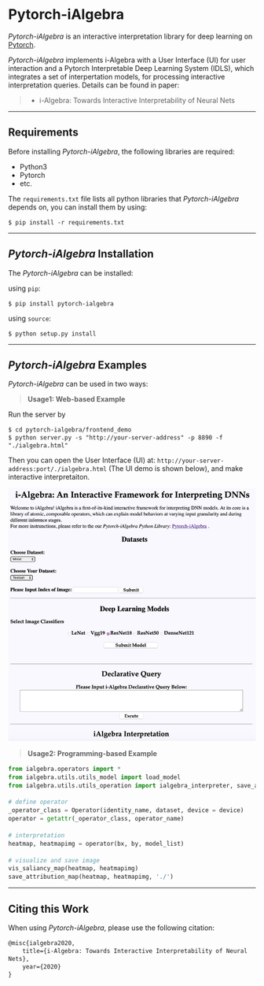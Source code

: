 <!-- <script type="text/javascript" src="http://cdn.mathjax.org/mathjax/latest/MathJax.js?config=default"></script> -->

# Pytorch-iAlgebra

<!-- **[Document]()|[Paper]()|[References]()** -->

*Pytorch-iAlgebra* is an interactive interpretation library for deep learning on [Pytorch](https://pytorch.org).


*Pytorch-iAlgebra* implements i-Algebra with a User Interface (UI) for user interaction and a Pytorch Interpretable Deep Learning System (IDLS), which integrates a set of interpertation models, for processing interactive interpretation queries. Details can be found in paper:

> * i-Algebra: Towards Interactive Interpretability of Neural Nets


------
**Requirements**
----
Before installing *Pytorch-iAlgebra*, the following libraries are required:

* Python3
* Pytorch
* etc.

The `requirements.txt` file lists all python libraries that *Pytorch-iAlgebra* depends on, you can install them by using:

```console
$ pip install -r requirements.txt
```

------
***Pytorch-iAlgebra* Installation**
----

The *Pytorch-iAlgebra* can be installed:

using `pip`:
```console
$ pip install pytorch-ialgebra
```
using `source`:
```console
$ python setup.py install
```



----
***Pytorch-iAlgebra* Examples**
----

*Pytorch-iAlgebra* can be used in two ways:

>**Usage1: Web-based Example**

Run the server by 
```console
$ cd pytorch-ialgebra/frontend_demo
$ python server.py -s "http://your-server-address" -p 8890 -f "./ialgebra.html"
```

Then you can open the User Interface (UI) at: `http://your-server-address:port/./ialgebra.html` (The UI demo is shown below), and make interactive interpretaiton.

![Demo of iAlgebra](https://github.com/huashen218/pytorch-ialgebra/blob/master/frontend_demo/ialgebra_ui_demo.png?raw=true "Demo of iAlgebra")


>**Usage2: Programming-based Example**

```python
from ialgebra.operators import *
from ialgebra.utils.utils_model import load_model
from ialgebra.utils.utils_operation import ialgebra_interpreter, save_attribution_map, vis_saliancy_map

# define operator
_operator_class = Operator(identity_name, dataset, device = device)
operator = getattr(_operator_class, operator_name)

# interpretation
heatmap, heatmapimg = operator(bx, by, model_list)

# visualize and save image
vis_saliancy_map(heatmap, heatmapimg)
save_attribution_map(heatmap, heatmapimg, './')
```

----
**Citing this Work**
----

When using *Pytorch-iAlgebra*, please use the following citation:
```
@misc{ialgebra2020,
    title={i-Algebra: Towards Interactive Interpretability of Neural Nets},
    year={2020}
}
```

<!-- * **GuidedBackpropSmoothGrad** -->







<!-- 

A sample project that exists as an aid to the [Python Packaging User
Guide][packaging guide]'s [Tutorial on Packaging and Distributing
Projects][distribution tutorial].

This project does not aim to cover best practices for Python project
development as a whole. For example, it does not provide guidance or tool
recommendations for version control, documentation, or testing.

[The source for this project is available here][src].

Most of the configuration for a Python project is done in the `setup.py` file,
an example of which is included in this project. You should edit this file
accordingly to adapt this sample project to your needs.

----

This is the README file for the project.

The file should use UTF-8 encoding and can be written using
[reStructuredText][rst] or [markdown][md use] with the appropriate [key set][md
use]. It will be used to generate the project webpage on PyPI and will be
displayed as the project homepage on common code-hosting services, and should be
written for that purpose.

Typical contents for this file would include an overview of the project, basic
usage examples, etc. Generally, including the project changelog in here is not a
good idea, although a simple “What's New” section for the most recent version
may be appropriate.

[packaging guide]: https://packaging.python.org
[distribution tutorial]: https://packaging.python.org/tutorials/packaging-projects/
[src]: https://github.com/pypa/sampleproject
[rst]: http://docutils.sourceforge.net/rst.html
[md]: https://tools.ietf.org/html/rfc7764#section-3.5 "CommonMark variant"
[md use]: https://packaging.python.org/specifications/core-metadata/#description-content-type-optional -->


